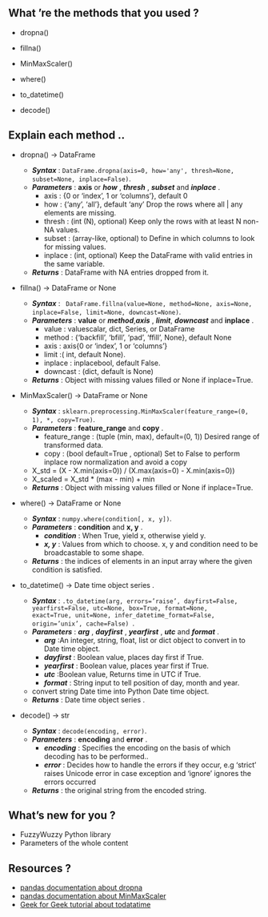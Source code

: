 ## What ’re the methods that you used ?

- dropna()

- fillna() 

- MinMaxScaler()

- where()

- to_datetime()

- decode()

## Explain each method ..


- dropna() -> DataFrame
    - ***Syntax*** : `DataFrame.dropna(axis=0, how='any', thresh=None, subset=None, inplace=False)`.
    - ***Parameters*** : **axis** or *****how***** ,  *****thresh***** , *****subset***** and *****inplace***** .
        - axis : {0 or ‘index’, 1 or ‘columns’}, default 0
        - how : {‘any’, ‘all’}, default ‘any’ Drop the rows where all | any elements are missing.
        - thresh : (int (N), optional) Keep only the rows with at least N non-NA values.
        - subset : (array-like, optional) to Define in which columns to look for missing values.
        - inplace : (int, optional) Keep the DataFrame with valid entries in the same variable.
    - ***Returns*** : DataFrame with NA entries dropped from it.


- fillna() -> DataFrame or None
    - ***Syntax*** : ` DataFrame.fillna(value=None, method=None, axis=None, inplace=False, limit=None, downcast=None)`.
    - ***Parameters*** : **value** or *****method*****,*****axis***** , *****limit*****, ***downcast*** and **inplace** .
        - value : valuescalar, dict, Series, or DataFrame
        - method : {‘backfill’, ‘bfill’, ‘pad’, ‘ffill’, None}, default None
        - axis : axis{0 or ‘index’, 1 or ‘columns’}
        - limit :( int, default None).
        - inplace : inplacebool, default False.
        - downcast : (dict, default is None)
    - ***Returns*** : Object with missing values filled or None if inplace=True.


- MinMaxScaler() -> DataFrame or None
    - ***Syntax*** : `sklearn.preprocessing.MinMaxScaler(feature_range=(0, 1), *, copy=True)`.
    - ***Parameters*** : **feature_range** and ****copy**** .
        - feature_range : (tuple (min, max), default=(0, 1))  Desired range of transformed data.
        - copy : (bool default=True , optional) Set to False to perform inplace row normalization and avoid a copy 
    - X_std = (X - X.min(axis=0)) / (X.max(axis=0) - X.min(axis=0))
    - X_scaled = X_std * (max - min) + min
    - ***Returns*** : Object with missing values filled or None if inplace=True.


- where() -> DataFrame or None
    - ***Syntax*** : `numpy.where(condition[, x, y])`.
    - ***Parameters*** : **condition** and ****x, y**** .
        - ***condition*** : When True, yield x, otherwise yield y.
        - ***x, y*** : Values from which to choose. x, y and condition need to be broadcastable to some shape.
    - ***Returns*** : the indices of elements in an input array where the given condition is satisfied.

- to_datetime() -> Date time object series .
    - ***Syntax*** : `.to_datetime(arg, errors=’raise’, dayfirst=False, yearfirst=False, utc=None, box=True, format=None, 		     exact=True, unit=None, infer_datetime_format=False, origin=’unix’, cache=False) `.
    - ***Parameters*** : ***arg*** , ***dayfirst*** , ***yearfirst*** , ***utc*** and ***format*** .
        - ***arg*** :An integer, string, float, list or dict object to convert in to Date time object.
        - ***dayfirst*** : Boolean value, places day first if True.
        - ***yearfirst*** : Boolean value, places year first if True.
        - ***utc*** :Boolean value, Returns time in UTC if True.
        - ***format*** : String input to tell position of day, month and year.
    - convert string Date time into Python Date time object.
    - ***Returns*** : Date time object series .


- decode() -> str
    - ***Syntax*** : `decode(encoding, error)`.
    - ***Parameters*** : **encoding** and ****error**** .
        - ***encoding*** : Specifies the encoding on the basis of which decoding has to be performed..
        - ***error*** : Decides how to handle the errors if they occur, e.g ‘strict’ raises Unicode error in case 
                    exception and ‘ignore’ ignores the errors occurred
    - ***Returns*** : the original string from the encoded string.


## What’s new for you ?
- FuzzyWuzzy Python library
- Parameters of the whole content


## Resources ? 
- [pandas documentation about dropna ](https://pandas.pydata.org/pandas-docs/stable/reference/api/pandas.DataFrame.dropna.html)
- [pandas documentation about MinMaxScaler](https://scikit-learn.org/stable/modules/generated/sklearn.preprocessing.MinMaxScaler.html)
- [Geek for Geek tutorial about todatatime](https://www.geeksforgeeks.org/python-pandas-to_datetime/)

